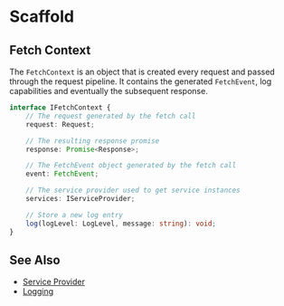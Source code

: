 # Scaffold

## Fetch Context

The `FetchContext` is an object that is created every request and passed through the request pipeline. It contains the generated `FetchEvent`, log capabilities and eventually the subsequent response.

```ts
interface IFetchContext {
    // The request generated by the fetch call
    request: Request;

    // The resulting response promise
    response: Promise<Response>;

    // The FetchEvent object generated by the fetch call
    event: FetchEvent;

    // The service provider used to get service instances
    services: IServiceProvider;

    // Store a new log entry
    log(logLevel: LogLevel, message: string): void;
}
```

## See Also

* [Service Provider](service-provider.md)
* [Logging](logging/logging.md)
